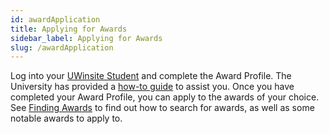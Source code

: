 ```yaml
---
id: awardApplication
title: Applying for Awards
sidebar_label: Applying for Awards
slug: /awardApplication
---
```


Log into your [UWinsite Student][uwinsite] and complete the Award Profile. The University has provided a [how-to guide][guide] to assist you. Once you have completed your Award Profile, you can apply to the awards of your choice. See [Finding Awards](findingawards) to find out how to search for awards, as well as some notable awards to apply to.

[awardsearch]: https://www.uwindsor.ca/studentawards/awards-search?ACAD_CAREER=UGRD&UW_FAC=SCIENCE
[uwinsite]: https://student.uwindsor.ca
[guide]: https://www.uwindsor.ca/studentawards/sites/uwindsor.ca.studentawards/files/uwinaward_application_profile_instructions_for_students_3.pdf
